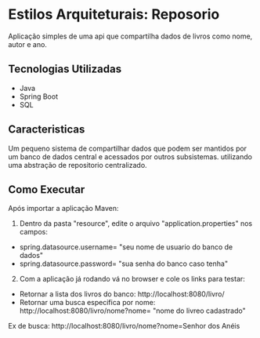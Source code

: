 # Estilos Arquiteturais: Reposorio

Aplicação simples de uma api que compartilha dados de livros como nome, autor e ano.

## Tecnologias Utilizadas
- Java
- Spring Boot
- SQL

## Caracteristicas
Um pequeno sistema de compartilhar dados que podem ser mantidos por um banco de dados central e acessados por outros subsistemas.
utilizando uma abstração de repositorio centralizado.

## Como Executar
Após importar a aplicação Maven:
1. Dentro da pasta "resource", edite o arquivo "application.properties" nos campos:
- spring.datasource.username= "seu nome de usuario do banco de dados"
- spring.datasource.password= "sua senha do banco caso tenha"

2. Com a aplicação já rodando vá no browser e cole os links para testar:
- Retornar a lista dos livros do banco: http://localhost:8080/livro/
- Retornar uma busca especifica por nome: http://localhost:8080/livro/nome?nome= "nome do livreo cadastrado"

Ex de busca: http://localhost:8080/livro/nome?nome=Senhor dos Anéis

